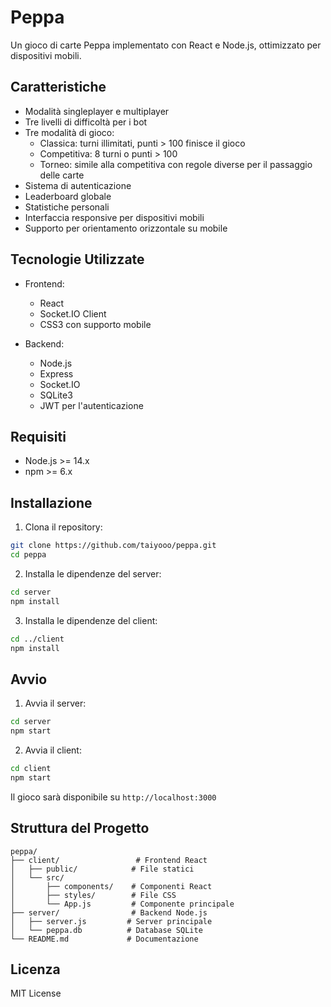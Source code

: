 # Peppa

Un gioco di carte Peppa implementato con React e Node.js, ottimizzato per dispositivi mobili.

## Caratteristiche

- Modalità singleplayer e multiplayer
- Tre livelli di difficoltà per i bot
- Tre modalità di gioco:
  - Classica: turni illimitati, punti > 100 finisce il gioco
  - Competitiva: 8 turni o punti > 100
  - Torneo: simile alla competitiva con regole diverse per il passaggio delle carte
- Sistema di autenticazione
- Leaderboard globale
- Statistiche personali
- Interfaccia responsive per dispositivi mobili
- Supporto per orientamento orizzontale su mobile

## Tecnologie Utilizzate

- Frontend:
  - React
  - Socket.IO Client
  - CSS3 con supporto mobile

- Backend:
  - Node.js
  - Express
  - Socket.IO
  - SQLite3
  - JWT per l'autenticazione

## Requisiti

- Node.js >= 14.x
- npm >= 6.x

## Installazione

1. Clona il repository:
```bash
git clone https://github.com/taiyooo/peppa.git
cd peppa
```

2. Installa le dipendenze del server:
```bash
cd server
npm install
```

3. Installa le dipendenze del client:
```bash
cd ../client
npm install
```

## Avvio

1. Avvia il server:
```bash
cd server
npm start
```

2. Avvia il client:
```bash
cd client
npm start
```

Il gioco sarà disponibile su `http://localhost:3000`

## Struttura del Progetto

```
peppa/
├── client/                 # Frontend React
│   ├── public/            # File statici
│   └── src/
│       ├── components/    # Componenti React
│       ├── styles/        # File CSS
│       └── App.js         # Componente principale
├── server/                # Backend Node.js
│   ├── server.js         # Server principale
│   └── peppa.db          # Database SQLite
└── README.md             # Documentazione
```

## Licenza

MIT License 
